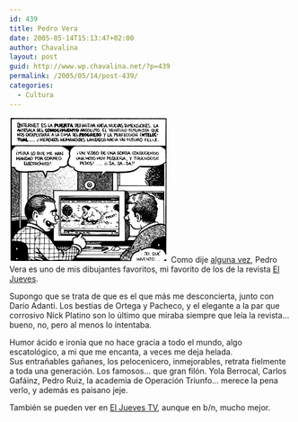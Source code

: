 ```yaml
---
id: 439
title: Pedro Vera
date: 2005-05-14T15:13:47+02:00
author: Chavalina
layout: post
guid: http://www.wp.chavalina.net/?p=439
permalink: /2005/05/14/post-439/
categories:
  - Cultura
---
```

<img class="imgizqda" src="/imagenes/fotos/vera-internet.gif" alt="Una vi&ntilde;eta de Pedro Vera" /> Como dije <a href="http://www.chavalina.net/comentar.php?idpost=395#c4030" target="_blank">alguna vez</a>, Pedro Vera es uno de mis dibujantes favoritos, mi favorito de los de la revista <a href="http://www.eljueves.es/" target="_blank">El Jueves</a>.

Supongo que se trata de que es el que m&aacute;s me desconcierta, junto con Dar&iacute;o Adanti. Los bestias de Ortega y Pacheco, y el elegante a la par que corrosivo Nick Platino son lo &uacute;ltimo que miraba siempre que le&iacute;a la revista&#8230; bueno, no, pero al menos lo intentaba.

Humor &aacute;cido e iron&iacute;a que no hace gracia a todo el mundo, algo escatol&oacute;gico, a mi que me encanta, a veces me deja helada.  
Sus entra&ntilde;ables ga&ntilde;anes, los pelocenicero, inmejorables, retrata fielmente a toda una generaci&oacute;n. Los famosos&#8230; que gran fil&oacute;n. Yola Berrocal, Carlos Gaf&aacute;inz, Pedro Ruiz, la academia de Operaci&oacute;n Triunfo&#8230; merece la pena verlo, y adem&aacute;s es paisano jeje.

Tambi&eacute;n se pueden ver en <a href="http://www.eljueves.es/jueves_tv/jueves_tv.asp?serie=4" target="_blank">El Jueves TV</a>, aunque en b/n, mucho mejor.
